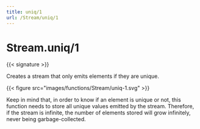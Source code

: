 ```yaml
---
title: uniq/1
url: /Stream/uniq/1
---
```


# Stream.uniq/1

{{< signature >}}

Creates a stream that only emits elements if they are unique.

{{< figure src="images/functions/Stream/uniq-1.svg" >}}

Keep in mind that, in order to know if an element is unique or not, this function needs to store all unique values emitted by the stream. Therefore, if the stream is infinite, the number of elements stored will grow infinitely, never being garbage-collected.
